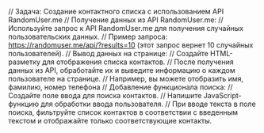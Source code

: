 // Задача: Создание контактного списка с использованием API RandomUser.me
// Получение данных из API RandomUser.me:
// Используйте запрос к API RandomUser.me для получения случайных пользовательских данных.
// Пример запроса: https://randomuser.me/api/?results=10 (этот запрос вернет 10 случайных пользователей).
// Вывод данных на странице:
// Создайте HTML-разметку для отображения списка контактов.
// После получения данных из API, обработайте их и выведите информацию о каждом пользователе на странице.
// Например, вы можете отобразить имя, фамилию, номер телефона
// Добавление функционала поиска:
// Создайте поле ввода для поиска контактов.
// Напишите JavaScript-функцию для обработки ввода пользователя.
// При вводе текста в поле поиска, фильтруйте список контактов в соответствии с введенным текстом и отображайте только соответствующие контакты.

